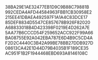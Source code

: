 38BA29E1AE32477EB1D9C9B88C79881B
992CEDA4AFD44584963FBB1CB30958E2
215EE41DBAEA492597F1A1A4C83DCE17
85DEF8834D5547CE857678B926F82020
A68833018B4D423398F0219E4D262A7E
5AA77B6CCCD54F259652ACC922F99A66
BA08755E92A042EBA787E6D4B9C5CD4A
F2D2C4440C3B42A99BE78BB27DDB927D
08613CA42E1D44D79B4035B1F189CE35
AC951F1B2F1944468EBD693A8146108C
